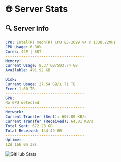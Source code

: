 # 🌐 Server Stats
## 🔍 Server Info
```yaml
CPU: Intel(R) Xeon(R) CPU E5-2699 v4 @ 1338.22MHz
CPU Usage: 6.80%
Cores: 44P | 88T
-----------------------------------
Memory:
Current Usage: 8.37 GB/503.74 GB
Available: 491.92 GB
-----------------------------------
Disk:
Current Usage: 27.54 GB/1.71 TB
Free: 1.60 TB
-----------------------------------
GPU:
No GPU detected
-----------------------------------
Network:
Current Transfer (Sent): 607.89 KB/s
Current Transfer (Received): 64.01 KB/s
Total Sent: 672.23 GB
Total Received: 144.49 GB
-----------------------------------
Uptime:
12d 16h 0m 38s
```
![GitHub Stats](https://img.shields.io/badge/Updated-2025-05-02_09:09:26-blue)